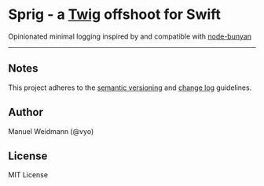 Sprig - a [Twig](http://vyo.github.io/twig/) offshoot for Swift
========================================

Opinionated minimal logging inspired by and compatible with [node-bunyan](https://github.com/trentm/node-bunyan)

----------------------------------------


##  Notes

This project adheres to the [semantic versioning](http://semver.org/) and [change log](http://keepachangelog.com/) guidelines.

##  Author

Manuel Weidmann (@vyo)

##  License

MIT License
